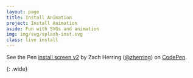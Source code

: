 ```yaml
---
layout: page
title: Install Animation
project: Install Animation
aside: Fun with SVGs and animation
img: img/svg/splash-inst.svg
class: live install
---
```


<p data-height="734" data-theme-id="light" data-slug-hash="WxrKPj" data-default-tab="result" data-user="zherring" data-embed-version="2" class="codepen">See the Pen <a href="http://codepen.io/zherring/pen/WxrKPj/">install screen v2</a> by Zach Herring (<a href="http://codepen.io/zherring">@zherring</a>) on <a href="http://codepen.io">CodePen</a>.</p>
<script async src="//assets.codepen.io/assets/embed/ei.js"></script>
{: .wide}
